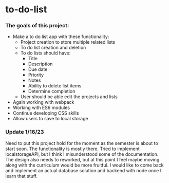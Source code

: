 # to-do-list

### The goals of this project:

- Make a to do list app with these functionality:
    - Project creation to store multiple related lists
    - To do list creation and deletion
    - To do lists should have:
        - Title
        - Description
        - Due date
        - Priority
        - Notes
        - Ability to delete list items
        - Determine completion
    - User should be able edit the projects and lists
- Again working with webpack
- Working with ES6 modules
- Continue developing CSS skills
- Allow users to save to local storage


### Update 1/16/23

Need to put this project hold for the moment as the semester is about to start soon.
The functionality is mostly there. Tried to implement localstorageAPI, but I think
I misunderstood some of the documentation. The design also needs to reworked, but at this 
point I feel maybe moving along with the curriculum would be more fruitful. I would 
like to come back and implement an actual database solution and backend with node once I
learn that stuff. 
